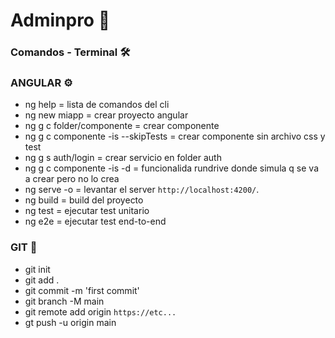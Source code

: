 # Adminpro 🚀

### Comandos - Terminal 🛠️

### ANGULAR ⚙️

* ng help = lista de comandos del cli
* ng new miapp = crear proyecto angular
* ng g c folder/componente = crear componente
* ng g c componente -is --skipTests = crear componente sin archivo css y test
* ng g s auth/login = crear servicio en folder auth
* ng g c componente -is -d = funcionalida rundrive donde simula q se va a crear pero no lo crea
* ng serve -o = levantar el server `http://localhost:4200/`.
* ng build = build del proyecto
* ng test = ejecutar test unitario
* ng e2e = ejecutar test end-to-end

### GIT 📌

* git init
* git add .
* git commit -m 'first commit'
* git branch -M main
* git remote add origin `https://etc...`
* gt push -u origin main
